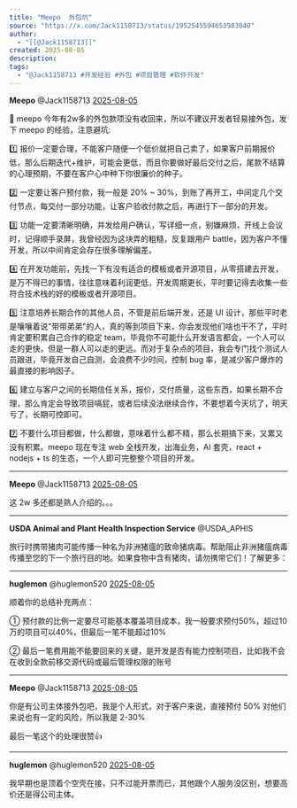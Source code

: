 ```yaml
---
title: "Meepo  外包坑"
source: "https://x.com/Jack1158713/status/1952545594653983040"
author:
  - "[[@Jack1158713]]"
created: 2025-08-05
description:
tags:
  - "@Jack1158713 #开发经验 #外包 #项目管理 #软件开发"
---
```

**Meepo** @Jack1158713 [2025-08-05](https://x.com/Jack1158713/status/1952545594653983040)

🤪 meepo 今年有2w多的外包款项没有收回来，所以不建议开发者轻易接外包，发下 meepo 的经验，注意避坑:

1️⃣ 报价一定要合理，不能客户随便一个低价就把自己卖了，如果客户前期报价低，那么后期迭代+维护，可能会更低，而且你要做好最后交付之后，尾款不结算的心理预期，不要在客户心中种下你很廉价的种子。

2️⃣ 一定要让客户预付款，我一般是 20% ~ 30%，到账了再开工，中间定几个交付节点，每交付一部分功能，让客户验收付款之后，再进行下一部分的开发。

3️⃣ 功能一定要清晰明确，并发给用户确认，写详细一点，别嫌麻烦，开线上会议时，记得顺手录屏，我曾经因为这块弄的粗糙，反复跟用户 battle，因为客户不懂开发，所以中间肯定会存在很多理解偏差。

4️⃣ 在开发功能前，先找一下有没有适合的模板或者开源项目，从零搭建去开发，是万不得已的事情，往往意味着利润更低，开发周期更长，平时要记得去收集一些符合技术栈的好的模板或者开源项目。

5️⃣ 注意培养长期合作的其他人员，不管是前后端开发，还是 UI 设计，那些平时老是嚷嚷着说"带带弟弟"的人，真的等到项目下来，你会发现他们啥也干不了，平时肯定要积累自己合作的稳定 team，毕竟你不可能什么开发语言都会，一个人可以走的更快，但是一群人可以走的更远。而对于复杂点的项目，我会专门找个测试人员跟进，毕竟开发自己自测，会浪费不少时间，控制 bug 率，是减少客户爆炸的最直接的影响因子。

6️⃣ 建立与客户之间的长期信任关系，报价，交付质量，这些东西，如果长期不合理，那么肯定会导致项目嗝屁，或者后续没法继续合作，不要想着今天坑了，明天亏了，长期可控即可。

7️⃣ 不要什么项目都做，什么都做，意味着什么都不精，那么长期搞下来，又累又没有积累。meepo 现在专注 web 全栈开发，出海业务，AI 套壳，react + nodejs + ts 的生态，一个人即可完整整个项目的开发。

---

**Meepo** @Jack1158713 [2025-08-05](https://x.com/Jack1158713/status/1952545977606590800)

这 2w 多还都是熟人介绍的。。。

---

**USDA Animal and Plant Health Inspection Service** @USDA\_APHIS

旅行时携带猪肉可能传播一种名为非洲猪瘟的致命猪病毒。帮助阻止非洲猪瘟病毒传播至您的下一个旅行目的地。如果食物中含有猪肉，请勿携带它们！了解更多：

---

**huglemon** @huglemon520 [2025-08-05](https://x.com/huglemon520/status/1952553151833448470)

顺着你的总结补充两点：

① 预付款的比例一定要尽可能基本覆盖项目成本，我一般要求预付50%，超过10万的项目可以40%，但最后一笔不能超过10%

② 最后一笔费用能不能要回来的关键，是开发是否有能力控制项目，比如我不会在收到全款前移交源代码或最后管理权限的账号

---

**Meepo** @Jack1158713 [2025-08-05](https://x.com/Jack1158713/status/1952555141821083655)

你是有公司主体接外包吧，我是个人形式，对于客户来说，直接预付 50% 对他们来说也有一定的风险，所以我是 2-30%

最后一笔这个的处理很赞👍

---

**huglemon** @huglemon520 [2025-08-05](https://x.com/huglemon520/status/1952564395596447809)

我早期也是顶着个空壳在接，只不过能开票而已，其他跟个人服务没区别，想要高价还是得公司主体。